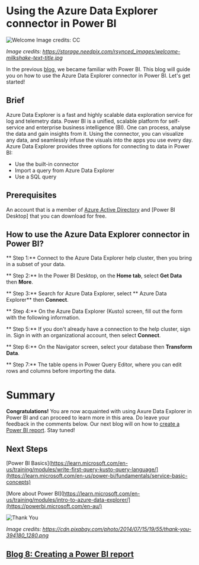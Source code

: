 # Using the Azure Data Explorer connector in Power BI 

![Welcome Image credits: CC](https://user-images.githubusercontent.com/58803999/204959575-c0012acb-ff67-4d67-b43f-c1be859f0f77.jpg)

*Image credits: https://storage.needpix.com/rsynced_images/welcome-milkshake-text-title.jpg*

In the previous [blog](https://github.com/prabhugayatri/MLSA-SIL-Blog-2022/blob/main/Blog6.md), we became familiar with Power BI. This blog will guide you on how to use the Azure Data Explorer connector in Power BI. Let's get started!

## Brief
Azure Data Explorer is a fast and highly scalable data exploration service for log and telemetry data. Power BI is a unified, scalable platform for self-service and enterprise business intelligence (BI). One can process, analyse the data and gain insights from it. Using the connector, you can visualize any data, and seamlessly infuse the visuals into the apps you use every day. 
Azure Data Explorer provides three options for connecting to data in Power BI: 
* Use the built-in connector 
* Import a query from Azure Data Explorer
* Use a SQL query

## Prerequisites
An account that is a member of [Azure Active Directory](https://dataexplorer.azure.com/clusters/help/databases/samples) and [Power BI Desktop] that you can download for free.

## How to use the Azure Data Explorer connector in Power BI?

** Step 1:** Connect to the Azure Data Explorer help cluster, then you bring in a subset of your data.

** Step 2:** In the Power BI Desktop, on the **Home tab**, select **Get Data** then **More**.
 
** Step 3:** Search for Azure Data Explorer, select ** Azure Data Explorer** then **Connect**.

** Step 4:** On the Azure Data Explorer (Kusto) screen, fill out the form with the following information.

** Step 5:** If you don't already have a connection to the help cluster, sign in. Sign in with an organizational account, then select **Connect**.

** Step 6:** On the Navigator screen, select your database then **Transform Data**.

** Step 7:** The table opens in Power Query Editor, where you can edit rows and columns before importing the data.

# Summary
**Congratulations!** You are now acquainted with using Axure Data Explorer in Power BI and can proceed to learn more in this area. Do leave your feedback in the comments below. Our next blog will on how to [create a Power BI report](https://github.com/prabhugayatri/MLSA-SIL-Blog-2022/blob/main/Blog8.md). Stay tuned!

## Next Steps

[Power BI Basics](https://learn.microsoft.com/en-us/training/modules/write-first-query-kusto-query-language/](https://learn.microsoft.com/en-us/power-bi/fundamentals/service-basic-concepts)

[More about Power BI](https://learn.microsoft.com/en-us/training/modules/intro-to-azure-data-explorer/](https://powerbi.microsoft.com/en-au/)

![Thank You](https://cdn.pixabay.com/photo/2014/07/15/19/55/thank-you-394180_1280.png)

*Image credits: https://cdn.pixabay.com/photo/2014/07/15/19/55/thank-you-394180_1280.png*

## [Blog 8: Creating a Power BI report](https://github.com/prabhugayatri/MLSA-SIL-Blog-2022/blob/main/Blog8.md)
